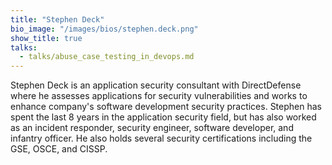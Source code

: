 ```yaml
---
title: "Stephen Deck"
bio_image: "/images/bios/stephen.deck.png"
show_title: true
talks:
  - talks/abuse_case_testing_in_devops.md
---
```

Stephen Deck is an application security consultant with DirectDefense where he assesses applications for security vulnerabilities and works to enhance company's software development security practices. Stephen has spent the last 8 years in the application security field, but has also worked as an incident responder, security engineer, software developer, and infantry officer. He also holds several security certifications including the GSE, OSCE, and CISSP.
